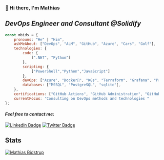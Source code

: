 ### 👋 Hi there, I'm Mathias 

## ___DevOps Engineer and Consultant @Solidify___ 

```javascript
const mbids = {
    pronouns: "He" | "Him",
    askMeAbout: ["DevOps", "ALM", "GitHub", "Azure", "Cars", "Golf"],
    technologies: {
        code: {
            [".NET", "Python"]
        },
        scripting: {
            ["PowerShell","Python","JavaScript"]
        },
        devOps: ["Azure", "Docker🐳", "K8s", "Terraform", "Grafana", "Prometheus", "Helm", "GH Actions" ],
        databases: ["MSSQL", "PostgreSQL", "sqlite"],
    },
    certifications: ["GitHub Actions", "GitHub Administration", "GitHub Advanced Security", "AZ-900"],
    currentFocus: "Consulting on DevOps methods and technologies "
};
```


#### ___Feel free to contact me:___
[![Linkedin Badge](https://img.shields.io/badge/-MathiasBidstrup-blue?style=flat-square&logo=Linkedin&logoColor=white&link=https://www.linkedin.com/in/mathiasbidstrup/)](https://www.linkedin.com/in/mathiasbidstrup/) 
[![Twitter Badge](https://img.shields.io/badge/-@mattestic-1ca0f1?style=flat-square&labelColor=1ca0f1&logo=twitter&logoColor=white&link=https://twitter.com/mattestic) ](https://twitter.com/mattestic)


## __Stats__

[![Mathias Bidstrup](https://github-readme-stats.vercel.app/api?username=mbids&show_icons=true&count_private=true&theme=dark)](https://https://github.com/mbids)

